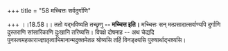 +++
title = "58 मच्चित्तः सर्वदुर्गाणि"

+++
।।18.58।। ततो यद्भविष्यति तच्छृणु **-- मच्चित्त इति।** मच्चित्तः सन्
मत्प्रसादात्सर्वाण्यपि दुर्गाणि दुस्तराणि सांसारिकाणि दुःखानि तरिष्यसि।
विपक्षे दोषमाह -- अथ चेद्यदि
पुनस्त्वमहकाराज्ज्ञातृत्वाभिमानान्मदुक्तमेतन्न श्रोष्यसि तर्हि
विनङ्क्ष्यसि पुरुषार्थाद्भश्यसि।
